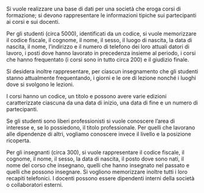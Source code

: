 Si vuole realizzare una base di dati per una società che eroga  corsi di formazione; si devono rappresentare le informazioni  tipiche sui partecipanti ai corsi e sui docenti.

Per gli studenti (circa 5000), identificati da un codice, si vuole  memorizzare il codice fiscale, il cognome, il nome, il sesso, il luogo  di nascita, la data di nascita, il nome, l’indirizzo e il numero di  telefono dei loro attuali datori di lavoro, i posti dove hanno  lavorato in precedenza insieme al periodo, i corsi che hanno  frequentato (i corsi sono in tutto circa 200) e il giudizio finale.

Si desidera inoltre rappresentare, per ciascun insegnamento che gli  studenti stanno attualmente frequentando, i giorni e le ore di  lezione nonché i luoghi dove si svolgono le lezioni.

I corsi hanno un codice, un titolo e possono avere varie edizioni  caratterizzate ciascuna da una data di inizio, una data di fine e un  numero di partecipanti.

Se gli studenti sono liberi professionisti si vuole conoscere l’area di  interesse e, se lo possiedono, il titolo professionale. Per quelli che  lavorano alle dipendenze di altri, vogliamo conoscere invece il  livello e la posizione ricoperta.

Per gli insegnanti (circa 300), si vuole rappresentare il codice  fiscale, il cognome, il nome, il sesso, la data di nascita, il posto dove  sono nati, il nome del corso che insegnano, quelli che hanno  insegnato nel passato e quelli che possono insegnare. Si vogliono  memorizzare inoltre tutti i loro recapiti telefonici. I docenti possono  essere dipendenti interni della società o collaboratori esterni.

